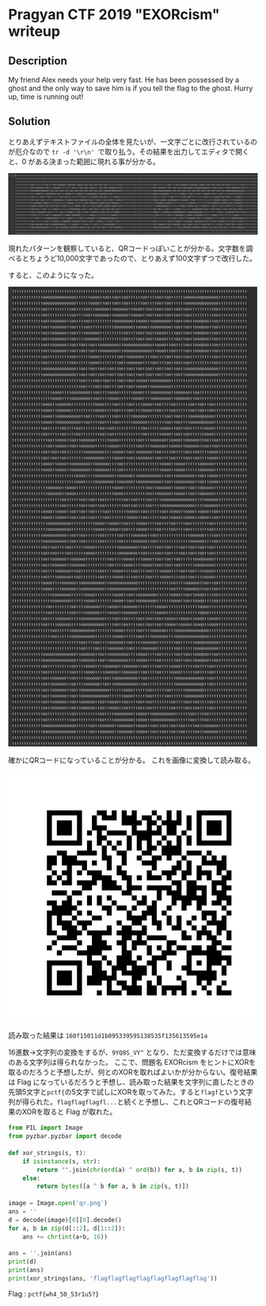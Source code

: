 # Pragyan CTF 2019 "EXORcism" writeup

## Description

My friend Alex needs your help very fast. He has been possessed by a ghost and the only way to save him is if you tell the flag to the ghost. Hurry up, time is running out!

## Solution

とりあえずテキストファイルの全体を見たいが、一文字ごとに改行されているのが厄介なので `tr -d '\r\n' `で取り払う。その結果を出力してエディタで開くと、0 がある決まった範囲に現れる事が分かる。

![a](a.png "a")

現れたパターンを観察していると、QRコードっぽいことが分かる。文字数を調べるとちょうど10,000文字であったので、とりあえず100文字ずつで改行した。

すると、このようになった。

![b](b.png "b.png")

確かにQRコードになっていることが分かる。
これを画像に変換して読み取る。

![qr](qr.png "qr")

読み取った結果は
`160f15011d1b095339595138535f135613595e1a`

16進数→文字列の変換をするが、`9YQ8S_VY^` となり、ただ変換するだけでは意味のある文字列は得られなかった。
ここで、問題名 EXORcism をヒントにXORを取るのだろうと予想したが、何とのXORを取ればよいかが分からない。復号結果は Flag になっているだろうと予想し、読み取った結果を文字列に直したときの先頭5文字と`pctf{`の5文字で試しにXORを取ってみた。すると`flagf`という文字列が得られた。`flagflagflagfl...`と続くと予想し、これとQRコードの復号結果のXORを取ると Flag が取れた。

```python
from PIL import Image
from pyzbar.pyzbar import decode

def xor_strings(s, t):
    if isinstance(s, str):
        return "".join(chr(ord(a) ^ ord(b)) for a, b in zip(s, t))
    else:
        return bytes([a ^ b for a, b in zip(s, t)])

image = Image.open('qr.png')
ans = ''
d = decode(image)[0][0].decode()
for a, b in zip(d[::2], d[1::2]):
    ans += chr(int(a+b, 16))

ans = ''.join(ans)
print(d)
print(ans)
print(xor_strings(ans, 'flagflagflagflagflagflagflagflag'))

```



Flag : `pctf{wh4_50_53r1u5?}`

